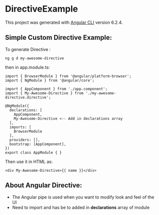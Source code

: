 # DirectiveExample

This project was generated with [Angular CLI](https://github.com/angular/angular-cli) version 6.2.4.

## Simple Custom Directive Example:
To generate Directive :

```
ng g d my-awesome-directive
```

then in app.module.ts:

```
import { BrowserModule } from '@angular/platform-browser';
import { NgModule } from '@angular/core';

import { AppComponent } from './app.component';
import { My-Awesome-Directive } from './my-awesome-directive.directive';

@NgModule({
  declarations: [
    AppComponent,
    My-Awesome-Directive <-- Add in declarations array
  ],
  imports: [
    BrowserModule
  ],
  providers: [],
  bootstrap: [AppComponent],
})
export class AppModule { }
```

Then use it in HTML as:

```
<div My-Awesome-Directive>{{ name }}</div>
```

<h2>About Angular Directive:</h2>
<div>
  <ul>
    <li>The Angular pipe is used when you want to modify look and feel of the UI</li>
    <li>Need to import and has be to added in <b>declarations</b> array of module</li>
  </ul>
</div>

